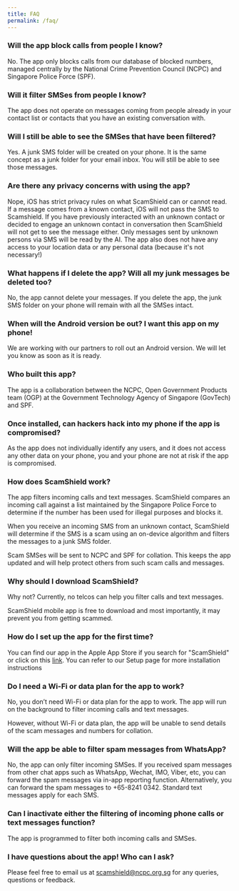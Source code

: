 ```yaml
---
title: FAQ
permalink: /faq/
---
```

### Will the app block calls from people I know?

No. The app only blocks calls from our database of blocked numbers, managed centrally by the National Crime Prevention Council (NCPC) and Singapore Police Force (SPF).

### Will it filter SMSes from people I know?

The app does not operate on messages coming from people already in your contact list or contacts that you have an existing conversation with.

### Will I still be able to see the SMSes that have been filtered?

Yes. A junk SMS folder will be created on your phone. It is the same concept as a junk folder for your email inbox. You will still be able to see those messages.

### Are there any privacy concerns with using the app?

Nope, iOS has strict privacy rules on what ScamShield can or cannot read. If a message comes from a known contact, iOS will not pass the SMS to Scamshield. If you have previously interacted with an unknown contact or decided to engage an unknown contact in conversation then ScamShield will not get to see the message either. Only messages sent by unknown persons via SMS will be read by the AI. The app also does not have any access to your location data or any personal data (because it&#39;s not necessary!)

### What happens if I delete the app? Will all my junk messages be deleted too?

No, the app cannot delete your messages. If you delete the app, the junk SMS folder on your phone will remain with all the SMSes intact.

### When will the Android version be out? I want this app on my phone!

We are working with our partners to roll out an Android version. We will let you know as soon as it is ready.

### Who built this app?

The app is a collaboration between the NCPC, Open Government Products team (OGP) at the Government Technology Agency of Singapore (GovTech) and SPF.

### Once installed, can hackers hack into my phone if the app is compromised?

As the app does not individually identify any users, and it does not access any other data on your phone, you and your phone are not at risk if the app is compromised.

### How does ScamShield work?

The app filters incoming calls and text messages. ScamShield compares an incoming call against a list maintained by the Singapore Police Force to determine if the number has been used for illegal purposes and blocks it. 

When you receive an incoming SMS from an unknown contact,  ScamShield will determine if the SMS is a scam using an on-device algorithm and filters the messages to a junk SMS folder.

Scam SMSes will be sent to NCPC and SPF for collation. This keeps the app updated and will help protect others from such scam calls and messages.

### Why should I download ScamShield?

Why not? Currently, no telcos can help you filter calls and text messages. 

ScamShield mobile app is free to download and most importantly, it may prevent you from getting scammed. 

### How do I set up the app for the first time?

You can find our app in the Apple App Store if you search for "ScamShield" or click on this [link](https://apps.apple.com/sg/app/scamshield/id1497144087). You can refer to our Setup page for more installation instructions

### Do I need a Wi-Fi or data plan for the app to work?

No, you don’t need Wi-Fi or data plan for the app to work. The app will run on the background to filter incoming calls and text messages. 

However, without Wi-Fi or data plan, the app will be unable to send details of the scam messages and numbers for collation.

### Will the app be able to filter spam messages from WhatsApp?

No, the app can only filter incoming SMSes. If you received spam messages from other chat apps such as WhatsApp, Wechat, IMO, Viber, etc, you can forward the spam messages via in-app reporting function. Alternatively, you can forward the spam messages to +65-8241 0342. Standard text messages apply for each SMS.

### Can I inactivate either the filtering of incoming phone calls or text messages function?

The app is programmed to filter both incoming calls and SMSes.

### I have questions about the app! Who can I ask?

Please feel free to email us at [scamshield@ncpc.org.sg](mailto:scamshield@ncpc.org.sg) for any queries, questions or feedback.

